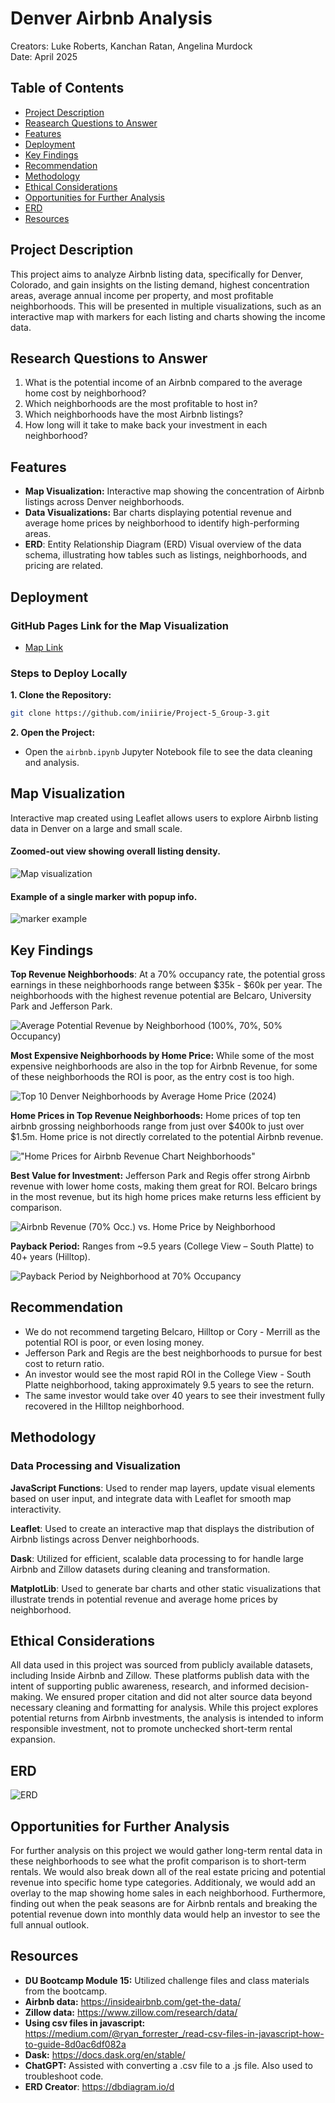 # Denver Airbnb Analysis
Creators: Luke Roberts, Kanchan Ratan, Angelina Murdock<br>
Date: April 2025

## Table of Contents
- [Project Description](#project-description)
- [Reasearch Questions to Answer](#research-questions-to-answer)
- [Features](#features)
- [Deployment](#deployment)
- [Key Findings](#key-findings)
- [Recommendation](#recommendation)
- [Methodology](#methodology)
- [Ethical Considerations](#ethical-considerations)
- [Opportunities for Further Analysis](#opportunities-for-further-analysis)
- [ERD](#erd)
- [Resources](#resources)

## Project Description
This project aims to analyze Airbnb listing data, specifically for Denver, Colorado, and gain insights on the listing demand, highest concentration areas, average annual income per property, and most profitable neighborhoods. This will be presented in multiple visualizations, such as an interactive map with markers for each listing and charts showing the income data. 

## Research Questions to Answer
1. What is the potential income of an Airbnb compared to the average home cost by neighborhood?
2. Which neighborhoods are the most profitable to host in?
3. Which neighborhoods have the most Airbnb listings?
4. How long will it take to make back your investment in each neighborhood?

## Features
- **Map Visualization:** Interactive map showing the concentration of Airbnb listings across Denver neighborhoods.
- **Data Visualizations:** Bar charts displaying potential revenue and average home prices by neighborhood to identify high-performing areas.
- **ERD**: Entity Relationship Diagram (ERD)
Visual overview of the data schema, illustrating how tables such as listings, neighborhoods, and pricing are related.

## Deployment
### GitHub Pages Link for the Map Visualization
- [Map Link](https://iniirie.github.io/Project-5_Group-3/Map/)

### Steps to Deploy Locally
**1. Clone the Repository:**
```bash
git clone https://github.com/iniirie/Project-5_Group-3.git 
```
**2. Open the Project:**
* Open the `airbnb.ipynb` Jupyter Notebook file to see the data cleaning and analysis.


## Map Visualization 
Interactive map created using Leaflet allows users to explore Airbnb listing data in Denver on a large and small scale.

#### Zoomed-out view showing overall listing density.
![Map visualization](Map/Images/zoomed_out_map_visualization.png)

#### Example of a single marker with popup info.
![marker example](Map/Images/single_marker.png)


## Key Findings
**Top Revenue Neighborhoods**: At a 70% occupancy rate, the potential gross earnings in these neighborhoods range between $35k - $60k per year. The neighborhoods with the highest revenue potential are Belcaro, University Park and Jefferson Park.

![Average Potential Revenue by Neighborhood (100%, 70%, 50% Occupancy)](Graphs/avg_potential_revenue_neighborhood.png)

**Most Expensive Neighborhoods by Home Price:** While some of the most expensive neighborhoods are also in the top for Airbnb Revenue, for some of these neighborhoods the ROI is poor, as the entry cost is too high.

![Top 10 Denver Neighborhoods by Average Home Price (2024)](Graphs/top_10_neighborhoods_price.png)

**Home Prices in Top Revenue Neighborhoods:** Home prices of top ten airbnb grossing neighborhoods range from just over $400k to just over $1.5m. Home price is not directly correlated to the potential Airbnb revenue.

!["Home Prices for Airbnb Revenue Chart Neighborhoods"](Graphs/home_prices.png)

**Best Value for Investment:**
Jefferson Park and Regis offer strong Airbnb revenue with lower home costs, making them great for ROI. Belcaro brings in the most revenue, but its high home prices make returns less efficient by comparison.

![Airbnb Revenue (70% Occ.) vs. Home Price by Neighborhood](Graphs/revenue_v_home_price.png)

**Payback Period:** Ranges from ~9.5 years (College View – South Platte) to 40+ years (Hilltop).

![Payback Period by Neighborhood at 70% Occupancy](Graphs/payback_period.png)


## Recommendation
* We do not recommend targeting Belcaro, Hilltop or Cory - Merrill as the potential ROI is poor, or even losing money.
* Jefferson Park and Regis are the best neighborhoods to pursue for best cost to return ratio. 
* An investor would see the most rapid ROI in the College View - South Platte neighborhood, taking approximately 9.5 years to see the return. 
* The same investor would take over 40 years to see their investment fully recovered in the Hilltop neighborhood. 


## Methodology
### Data Processing and Visualization
**JavaScript Functions**: Used to render map layers, update visual elements based on user input, and integrate data with Leaflet for smooth map interactivity.

**Leaflet**: Used to create an interactive map that displays the distribution of Airbnb listings across Denver neighborhoods.

**Dask**: Utilized for efficient, scalable data processing to for handle large Airbnb and Zillow datasets during cleaning and transformation.

**MatplotLib**: Used to generate bar charts and other static visualizations that illustrate trends in potential revenue and average home prices by neighborhood.

## Ethical Considerations
All data used in this project was sourced from publicly available datasets, including Inside Airbnb and Zillow. These platforms publish data with the intent of supporting public awareness, research, and informed decision-making. We ensured proper citation and did not alter source data beyond necessary cleaning and formatting for analysis. While this project explores potential returns from Airbnb investments, the analysis is intended to inform responsible investment, not to promote unchecked short-term rental expansion.

## ERD
![ERD](Resources/ERD.png)

## Opportunities for Further Analysis
For further analysis on this project we would gather long-term rental data in these neighborhoods to see what the profit comparison is to short-term rentals. We would also break down all of the real estate pricing and potential revenue into specific home type categories. Additionaly, we would add an overlay to the map showing home sales in each neighborhood. Furthermore, finding out when the peak seasons are for Airbnb rentals and breaking the potential revenue down into monthly data would help an investor to see the full annual outlook. 

## Resources
- **DU Bootcamp Module 15:** Utilized challenge files and class materials from the bootcamp.
- **Airbnb data:** https://insideairbnb.com/get-the-data/ 
- **Zillow data:** https://www.zillow.com/research/data/ 
- **Using csv files in javascript:** https://medium.com/@ryan_forrester_/read-csv-files-in-javascript-how-to-guide-8d0ac6df082a 
- **Dask:** https://docs.dask.org/en/stable/ 
- **ChatGPT:** Assisted with converting a .csv file to a .js file. Also used to troubleshoot code.
- **ERD Creator**: https://dbdiagram.io/d 

